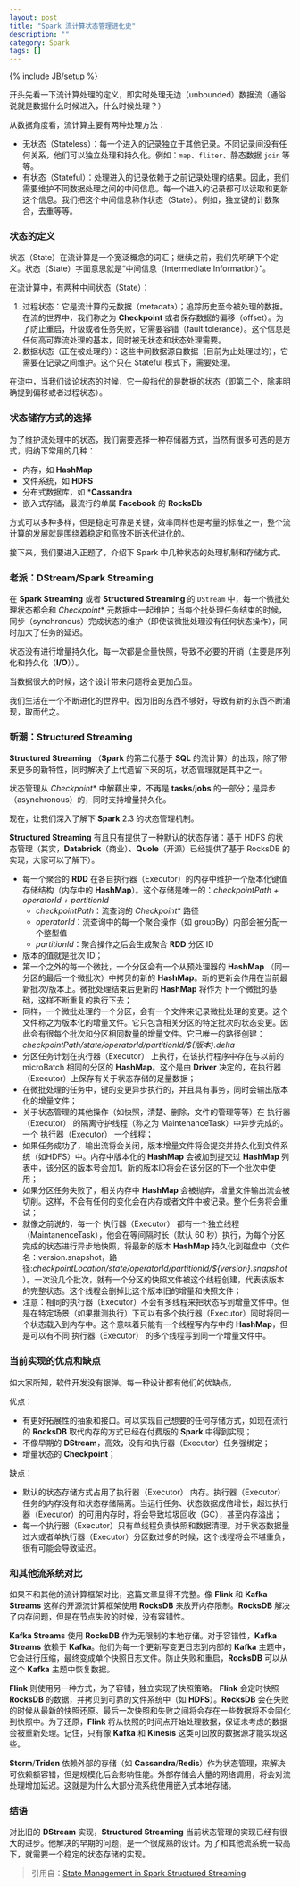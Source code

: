 ```yaml
---
layout: post
title: "Spark 流计算状态管理进化史"
description: ""
category: Spark
tags: []
---
```

{% include JB/setup %}

开头先看一下流计算处理的定义，即实时处理无边（unbounded）数据流（通俗说就是数据什么时候进入，什么时候处理？）

从数据角度看，流计算主要有两种处理方法：

- 无状态（Stateless）：每一个进入的记录独立于其他记录。不同记录间没有任何关系，他们可以独立处理和持久化。例如：`map`、`fliter`、静态数据 `join` 等等。
- 有状态（Stateful）：处理进入的记录依赖于之前记录处理的结果。因此，我们需要维护不同数据处理之间的中间信息。每一个进入的记录都可以读取和更新这个信息。我们把这个中间信息称作状态（State）。例如，独立键的计数聚合，去重等等。

### 状态的定义

状态（State）在流计算是一个宽泛概念的词汇；继续之前，我们先明确下个定义。状态（State）字面意思就是“中间信息（Intermediate Information）”。

在流计算中，有两种中间状态（State）：

1. 过程状态：它是流计算的元数据（metadata）；追踪历史至今被处理的数据。在流的世界中，我们称之为 **Checkpoint** 或者保存数据的偏移（offset）。为了防止重启，升级或者任务失败，它需要容错（fault tolerance）。这个信息是任何高可靠流处理的基本，同时被无状态和状态处理需要。
2. 数据状态（正在被处理的）：这些中间数据源自数据（目前为止处理过的），它需要在记录之间维护。这个只在 Stateful 模式下，需要处理。

在流中，当我们谈论状态的时候，它一般指代的是数据的状态（即第二个，除非明确提到偏移或者过程状态）。

### 状态储存方式的选择

为了维护流处理中的状态，我们需要选择一种存储器方式，当然有很多可选的是方式，归纳下常用的几种：
- 内存，如 **HashMap** 
- 文件系统，如 **HDFS**
- 分布式数据库，如 ***Cassandra**
- 嵌入式存储，最流行的单属 **Facebook** 的 **RocksDb**

方式可以多种多样，但是稳定可靠是关键，效率同样也是考量的标准之一，整个流计算的发展就是围绕着稳定和高效不断迭代进化的。

接下来，我们要进入正题了，介绍下 Spark 中几种状态的处理机制和存储方式。

### 老派：DStream/Spark Streaming

在 **Spark Streaming** 或者 **Structured Streaming** 的 `DStream` 中，每一个微批处理状态都会和 *Checkpoint** 元数据中一起维护；当每个批处理任务结束的时候，同步（synchronous）完成状态的维护（即使该微批处理没有任何状态操作），同时加大了任务的延迟。

状态没有进行增量持久化，每一次都是全量快照，导致不必要的开销（主要是序列化和持久化（**I/O**））。

当数据很大的时候，这个设计带来问题将会更加凸显。

我们生活在一个不断进化的世界中。因为旧的东西不够好，导致有新的东西不断涌现，取而代之。

### 新潮：Structured Streaming

**Structured Streaming** （**Spark** 的第二代基于 **SQL** 的流计算）的出现，除了带来更多的新特性，同时解决了上代遗留下来的坑，状态管理就是其中之一。

状态管理从 *Checkpoint** 中解藕出来，不再是 **tasks**/**jobs** 的一部分；是异步（asynchronous）的，同时支持增量持久化。

现在，让我们深入了解下 **Spark** 2.3 的状态管理机制。

**Structured Streaming** 有且只有提供了一种默认的状态存储：基于 HDFS 的状态管理（其实，**Databrick**（商业）、**Quole**（开源）已经提供了基于 RocksDB 的实现，大家可以了解下）。

- 每一个聚合的 **RDD** 在各自执行器（Executor）的内存中维护一个版本化键值存储结构（内存中的 **HashMap**）。这个存储是唯一的：*checkpointPath + operatorId + partitionId*
    - *checkpointPath*：流查询的 *Checkpoint** 路径
    - *operatorId*：流查询中的每一个聚合操作（如 groupBy）内部会被分配一个整型值
    - *partitionId*：聚合操作之后会生成聚合 **RDD** 分区 ID
- 版本的值就是批次 ID；
- 第一个之外的每一个微批，一个分区会有一个从预处理器的 **HashMap** （同一分区的最后一个微批次）中拷贝的新的 **HashMap**。新的更新会作用在当前最新批次/版本上。微批处理结束后更新的 **HashMap** 将作为下一个微批的基础，这样不断重复的执行下去；
- 同样，一个微批处理的一个分区，会有一个文件来记录微批处理的变更。这个文件称之为版本化的增量文件。它只包含相关分区的特定批次的状态变更。因此会有很每个批次和分区相同数量的增量文件。它已唯一的路径创建：*checkpointPath/state/operatorId/partitionId/${版本}.delta*
- 分区任务计划在执行器（Executor） 上执行，在该执行程序中存在与以前的 microBatch 相同的分区的 **HashMap**。这个是由 **Driver** 决定的，在执行器（Executor）上保存有关于状态存储的足量数据；
- 在微批处理的任务中，键的变更异步执行的，并且具有事务，同时会输出版本化的增量文件；
- 关于状态管理的其他操作（如快照，清楚、删除，文件的管理等等）在 执行器（Executor） 的隔离守护线程（称之为 MaintenanceTask）中异步完成的。一个 执行器（Executor） 一个线程；
- 如果任务成功了，输出流将会关闭，版本增量文件将会提交并持久化到文件系统（如HDFS）中。内存中版本化的 **HashMap** 会被加到提交过 **HashMap** 列表中，该分区的版本号会加1。新的版本ID将会在该分区的下一个批次中使用；
- 如果分区任务失败了，相关内存中 **HashMap** 会被抛弃，增量文件输出流会被切削。这样，不会有任何的变化会在内存或者文件中被记录。整个任务将会重试；
- 就像之前说的，每一个 执行器（Executor） 都有一个独立线程（MaintanenceTask），他会在等间隔时长（默认 60 秒）执行，为每个分区完成的状态进行异步地快照，将最新的版本 **HashMap** 持久化到磁盘中（文件名：version.snapshot，路径:*checkpointLocation/state/operatorId/partitionId/${version}.snapshot*）。一次没几个批次，就有一个分区的快照文件被这个线程创建，代表该版本的完整状态。这个线程会删掉比这个版本旧的增量和快照文件；
- 注意：相同的执行器（Executor）不会有多线程来把状态写到增量文件中。但是在特定场景（如果推测执行）下可以有多个执行器（Executor）同时将同一个状态载入到内存中。这个意味着只能有一个线程写内存中的 **HashMap**，但是可以有不同 执行器（Executor） 的多个线程写到同一个增量文件中。

### 当前实现的优点和缺点

如大家所知，软件开发没有银弹。每一种设计都有他们的优缺点。

优点：
- 有更好拓展性的抽象和接口。可以实现自己想要的任何存储方式，如现在流行的 **RocksDB** 取代内存的方式已经在付费版的 **Spark** 中得到实现；
- 不像早期的 **DStream**，高效，没有和执行器（Executor）任务强绑定；
- 增量状态的 **Checkpoint**；

缺点：
- 默认的状态存储方式占用了执行器（Executor） 内存。执行器（Executor）任务的内存没有和状态存储隔离。当运行任务、状态数据成倍增长，超过执行器（Executor）的可用内存时，将会导致垃圾回收（GC），甚至内存溢出；
- 每一个执行器（Executor）只有单线程负责快照和数据清理。对于状态数据量过大或者单执行器（Executor）分区数过多的时候，这个线程将会不堪重负，很有可能会导致延迟。

### 和其他流系统对比

如果不和其他的流计算框架对比，这篇文章显得不完整。像 **Flink** 和 **Kafka Streams** 这样的开源流计算框架使用 **RocksDB** 来放开内存限制。**RocksDB** 解决了内存问题，但是在节点失败的时候，没有容错性。

**Kafka Streams** 使用 **RocksDB** 作为无限制的本地存储。对于容错性，**Kafka Streams** 依赖于 **Kafka**。他们为每一个更新写变更日志到内部的 **Kafka** 主题中，它会进行压缩，最终变成单个快照日志文件。防止失败和重启，**RocksDB** 可以从这个 **Kafka** 主题中恢复数据。

**Flink** 则使用另一种方式，为了容错，独立实现了快照策略。 **Flink** 会定时快照 **RocksDB** 的数据，并拷贝到可靠的文件系统中（如 **HDFS**）。**RocksDB** 会在失败的时候从最新的快照还原。最后一次快照和失败之间将会存在一些数据将不会固化到快照中。为了还原，**Flink** 将从快照的时间点开始处理数据，保证未考虑的数据会被重新处理。记住，只有像 **Kafka** 和 **Kinesis** 这类可回放的数据源才能实现这些。

**Storm**/**Triden** 依赖外部的存储（如 **Cassandra**/**Redis**）作为状态管理，来解决可依赖额容错，但是规模化后会影响性能。外部存储会大量的网络调用，将会对流处理增加延迟。这就是为什么大部分流系统使用嵌入式本地存储。


### 结语

对比旧的 **DStream** 实现，**Structured Streaming** 当前状态管理的实现已经有很大的进步。他解决的早期的问题，是一个很成熟的设计。为了和其他流系统一较高下，就需要一个稳定的状态存储的实现。

> 引用自：[State Management in Spark Structured Streaming](https://medium.com/@chandanbaranwal/state-management-in-spark-structured-streaming-aaa87b6c9d31)
